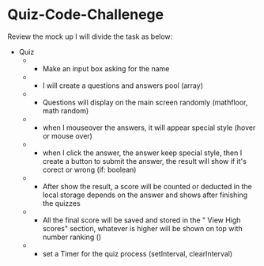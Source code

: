 # Quiz-Code-Challenege
Review the mock up I will divide the task as below:

* Quiz
    * * Make an input box asking for the name
    * * I will create a questions and answers pool (array)
    * * Questions will display on the main screen randomly (mathfloor, math random)
    * * when I mouseover the answers, it will appear special style (hover or mouse over)
    * * when I click the answer, the answer keep special style, then I create a button to submit the answer, the result will show if it's corect or wrong (if: boolean)
    * * After show the result, a score will be counted or deducted in the local storage depends on the answer and shows after finishing the quizzes
    * * All the final score will be saved and stored in the " View High scores" section, whatever is higher will be shown on top with number ranking ()
    * * set a Timer for the quiz process (setInterval, clearInterval)
    

    
